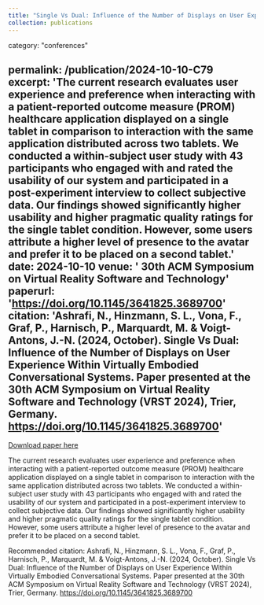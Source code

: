 ```yaml
---
title: "Single Vs Dual: Influence of the Number of Displays on User Experience Within Virtually Embodied Conversational Systems"
collection: publications
---
```

category: "conferences"

permalink: /publication/2024-10-10-C79
excerpt: 'The current research evaluates user experience and preference when interacting with a patient-reported outcome measure (PROM) healthcare application displayed on a single tablet in comparison to interaction with the same application distributed across two tablets. We conducted a within-subject user study with 43 participants who engaged with and rated the usability of our system and participated in a post-experiment interview to collect subjective data. Our findings showed significantly higher usability and higher pragmatic quality ratings for the single tablet condition. However, some users attribute a higher level of presence to the avatar and prefer it to be placed on a second tablet.'
date: 2024-10-10
venue: ' 30th ACM Symposium on Virtual Reality Software and Technology'
paperurl: 'https://doi.org/10.1145/3641825.3689700'
citation: 'Ashrafi, N., Hinzmann, S. L., Vona, F., Graf, P., Harnisch, P., Marquardt, M. &amp; Voigt-Antons, J.-N. (2024, October). Single Vs Dual: Influence of the Number of Displays on User Experience Within Virtually Embodied Conversational Systems. Paper presented at the 30th ACM Symposium on Virtual Reality Software and Technology (VRST 2024), Trier, Germany. https://doi.org/10.1145/3641825.3689700'
---

<a href='https://doi.org/10.1145/3641825.3689700'>Download paper here</a>

The current research evaluates user experience and preference when interacting with a patient-reported outcome measure (PROM) healthcare application displayed on a single tablet in comparison to interaction with the same application distributed across two tablets. We conducted a within-subject user study with 43 participants who engaged with and rated the usability of our system and participated in a post-experiment interview to collect subjective data. Our findings showed significantly higher usability and higher pragmatic quality ratings for the single tablet condition. However, some users attribute a higher level of presence to the avatar and prefer it to be placed on a second tablet.

Recommended citation: Ashrafi, N., Hinzmann, S. L., Vona, F., Graf, P., Harnisch, P., Marquardt, M. & Voigt-Antons, J.-N. (2024, October). Single Vs Dual: Influence of the Number of Displays on User Experience Within Virtually Embodied Conversational Systems. Paper presented at the 30th ACM Symposium on Virtual Reality Software and Technology (VRST 2024), Trier, Germany. https://doi.org/10.1145/3641825.3689700